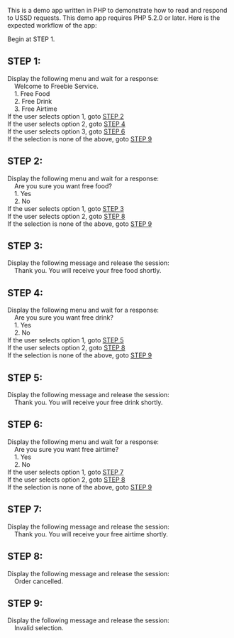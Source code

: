 This is a demo app written in PHP to demonstrate how to read and
respond to USSD requests. This demo app requires PHP 5.2.0 or later.
Here is the expected workflow of the app:

Begin at STEP 1.

STEP 1:
-------
Display the following menu and wait for a response:  
&nbsp;&nbsp;&nbsp;&nbsp;Welcome to Freebie Service.  
&nbsp;&nbsp;&nbsp;&nbsp;1. Free Food  
&nbsp;&nbsp;&nbsp;&nbsp;2. Free Drink  
&nbsp;&nbsp;&nbsp;&nbsp;3. Free Airtime  
If the user selects option 1, goto [STEP 2](#step-2)  
If the user selects option 2, goto [STEP 4](#step-4)  
If the user selects option 3, goto [STEP 6](#step-6)  
If the selection is none of the above, goto [STEP 9](#step-9)  

STEP 2:
-------
Display the following menu and wait for a response:  
&nbsp;&nbsp;&nbsp;&nbsp;Are you sure you want free food?  
&nbsp;&nbsp;&nbsp;&nbsp;1. Yes  
&nbsp;&nbsp;&nbsp;&nbsp;2. No  
If the user selects option 1, goto [STEP 3](#step-3)  
If the user selects option 2, goto [STEP 8](#step-8)  
If the selection is none of the above, goto [STEP 9](#step-9)

STEP 3:
-------
Display the following message and release the session:  
&nbsp;&nbsp;&nbsp;&nbsp;Thank you. You will receive your free food shortly.

STEP 4:
-------
Display the following menu and wait for a response:  
&nbsp;&nbsp;&nbsp;&nbsp;Are you sure you want free drink?  
&nbsp;&nbsp;&nbsp;&nbsp;1. Yes  
&nbsp;&nbsp;&nbsp;&nbsp;2. No  
If the user selects option 1, goto [STEP 5](#step-5)  
If the user selects option 2, goto [STEP 8](#step-8)  
If the selection is none of the above, goto [STEP 9](#step-9)  

STEP 5:
-------
Display the following message and release the session:  
&nbsp;&nbsp;&nbsp;&nbsp;Thank you. You will receive your free drink shortly.

STEP 6:
-------
Display the following menu and wait for a response:  
&nbsp;&nbsp;&nbsp;&nbsp;Are you sure you want free airtime?  
&nbsp;&nbsp;&nbsp;&nbsp;1. Yes  
&nbsp;&nbsp;&nbsp;&nbsp;2. No  
If the user selects option 1, goto [STEP 7](#step-7)  
If the user selects option 2, goto [STEP 8](#step-8)  
If the selection is none of the above, goto [STEP 9](#step-9)

STEP 7:
-------
Display the following message and release the session:  
&nbsp;&nbsp;&nbsp;&nbsp;Thank you. You will receive your free airtime shortly.

STEP 8:
-------
Display the following message and release the session:  
&nbsp;&nbsp;&nbsp;&nbsp;Order cancelled.

STEP 9:
-------
Display the following message and release the session:  
&nbsp;&nbsp;&nbsp;&nbsp;Invalid selection.
